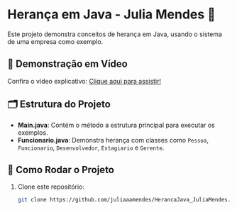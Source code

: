 # Herança em Java - Julia Mendes 🌟

Este projeto demonstra conceitos de herança em Java, usando o sistema de uma empresa como exemplo.

## 🎥 Demonstração em Vídeo  
Confira o vídeo explicativo: [Clique aqui para assistir!](coloque-o-link-aqui)

## 🗂️ Estrutura do Projeto  
- **Main.java**: Contém o método a estrutura principal para executar os exemplos.
- **Funcionario.java**: Demonstra herança com classes como `Pessoa`, `Funcionario`, `Desenvolvedor`, `Estagiario` e `Gerente`.

## 🚀 Como Rodar o Projeto  

1. Clone este repositório:
   ```bash
   git clone https://github.com/juliaaamendes/HerancaJava_JuliaMendes.git
